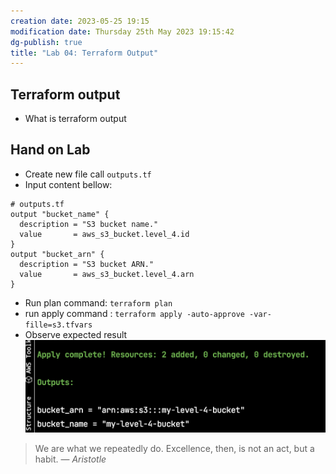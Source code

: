 ```yaml
---
creation date: 2023-05-25 19:15
modification date: Thursday 25th May 2023 19:15:42
dg-publish: true
title: "Lab 04: Terraform Output"
---
```


## Terraform output

- What is terraform output 


## Hand on Lab

- Create new file call `outputs.tf`
- Input content bellow:

```hcl
# outputs.tf
output "bucket_name" {
  description = "S3 bucket name."
  value       = aws_s3_bucket.level_4.id
}
output "bucket_arn" {
  description = "S3 bucket ARN."
  value       = aws_s3_bucket.level_4.arn
}
```

- Run plan command: `terraform plan`
- run apply command : `terraform apply -auto-approve -var-fille=s3.tfvars`
- Observe expected result
![lab04-tf-apply-result](../artifacts/lab04-tf-apply-result.png)
> We are what we repeatedly do. Excellence, then, is not an act, but a habit.
> — <cite>Aristotle</cite>
